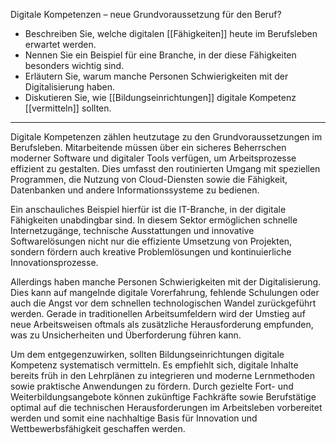 Digitale Kompetenzen – neue Grundvoraussetzung für den Beruf?
- Beschreiben Sie, welche digitalen [[Fähigkeiten]] heute im Berufsleben erwartet werden.  
- Nennen Sie ein Beispiel für eine Branche, in der diese Fähigkeiten besonders wichtig sind.  
- Erläutern Sie, warum manche Personen Schwierigkeiten mit der Digitalisierung haben.  
- Diskutieren Sie, wie [[Bildungseinrichtungen]] digitale Kompetenz [[vermitteln]] sollten.  

---

Digitale Kompetenzen zählen heutzutage zu den Grundvoraussetzungen im Berufsleben. Mitarbeitende müssen über ein sicheres Beherrschen moderner Software und digitaler Tools verfügen, um Arbeitsprozesse effizient zu gestalten. Dies umfasst den routinierten Umgang mit speziellen Programmen, die Nutzung von Cloud-Diensten sowie die Fähigkeit, Datenbanken und andere Informationssysteme zu bedienen.

Ein anschauliches Beispiel hierfür ist die IT-Branche, in der digitale Fähigkeiten unabdingbar sind. In diesem Sektor ermöglichen schnelle Internetzugänge, technische Ausstattungen und innovative Softwarelösungen nicht nur die effiziente Umsetzung von Projekten, sondern fördern auch kreative Problemlösungen und kontinuierliche Innovationsprozesse.

Allerdings haben manche Personen Schwierigkeiten mit der Digitalisierung. Dies kann auf mangelnde digitale Vorerfahrung, fehlende Schulungen oder auch die Angst vor dem schnellen technologischen Wandel zurückgeführt werden. Gerade in traditionellen Arbeitsumfeldern wird der Umstieg auf neue Arbeitsweisen oftmals als zusätzliche Herausforderung empfunden, was zu Unsicherheiten und Überforderung führen kann.

Um dem entgegenzuwirken, sollten Bildungseinrichtungen digitale Kompetenz systematisch vermitteln. Es empfiehlt sich, digitale Inhalte bereits früh in den Lehrplänen zu integrieren und moderne Lernmethoden sowie praktische Anwendungen zu fördern. Durch gezielte Fort- und Weiterbildungsangebote können zukünftige Fachkräfte sowie Berufstätige optimal auf die technischen Herausforderungen im Arbeitsleben vorbereitet werden und somit eine nachhaltige Basis für Innovation und Wettbewerbsfähigkeit geschaffen werden.